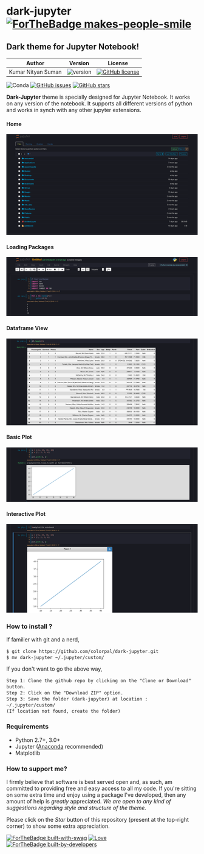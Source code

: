 # dark-jupyter [![ForTheBadge makes-people-smile](http://ForTheBadge.com/images/badges/makes-people-smile.svg)](https://GitHub.com)

## Dark theme for Jupyter Notebook!

|    Author    | Version    | License |
| :----------: | :----------: | :----------: |
| Kumar Nityan Suman | ![version](https://img.shields.io/badge/version-1.0.0-orange.svg) | [![GitHub license](https://img.shields.io/github/license/colorpal/dark-jupyter.svg)](https://github.com/colorpal/dark-jupyter/blob/master/LICENSE) |


![Conda](https://img.shields.io/conda/pn/conda-forge/python.svg?style=social) [![GitHub issues](https://img.shields.io/github/issues/colorpal/dark-jupyter.svg)](https://github.com/colorpal/dark-jupyter/issues) [![GitHub stars](https://img.shields.io/github/stars/colorpal/dark-jupyter.svg)](https://github.com/colorpal/dark-jupyter/stargazers)


**Dark-Jupyter** theme is specially designed for Jupyter Notebook. It works on any version of the notebook. It supports all different versions of python and works in synch with any other jupyter extensions.

#### Home
![image](screens/home.png)

#### Loading Packages
![image](screens/loading-packages.png)

#### Dataframe View
![image](screens/dataframe.png)

#### Basic Plot
![image](screens/basic-plot.png)

#### Interactive Plot
![image](screens/plot.png)

### How to install ?

If familier with git and a nerd,

```
$ git clone https://github.com/colorpal/dark-jupyter.git
$ mv dark-jupyter ~/.jupyter/custom/
```

If you don't want to go the above way,
```
Step 1: Clone the github repo by clicking on the "Clone or Download" button.
Step 2: Click on the "Download ZIP" option.
Step 3: Save the folder (dark-jupyter) at location : ~/.jupyter/custom/
(If location not found, create the folder)
```

### Requirements
* Python 2.7+, 3.0+
* Jupyter ([Anaconda](https://www.continuum.io/downloads) recommended)
* Matplotlib


### How to support me?
I firmly believe that software is best served open and, as such, am committed to providing free and easy access to all my code. If you're sitting on some extra time and enjoy using a package I've developed, then any amount of help is *greatly* appreciated. **We are open to any kind of suggestions regarding style and structure of the theme*.*

Please click on the *Star* button of this repository (present at the top-right corner) to show some extra appreciation.


[![ForTheBadge built-with-swag](http://ForTheBadge.com/images/badges/built-with-swag.svg)](https://GitHub.com/colorpal/dark-jupyter/)
[![Love](https://forthebadge.com/images/badges/built-with-love.svg)](https://GitHub.com/colorpal/dark-jupyter/)
[![ForTheBadge built-by-developers](http://ForTheBadge.com/images/badges/built-by-developers.svg)](https://GitHub.com/colorpal/) 
